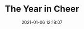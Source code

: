 ---
date: 2021-01-06 12:18:07
link:
  source: pocket
  source_url: https://getpocket.com
  text: The Year in Cheer
  url: https://reasonstobecheerful.world/the-year-in-cheer/
source: pocket
syndicated:
- type: pocket
  url: https://reasonstobecheerful.world/the-year-in-cheer/
- type: mastodon
  url: https://mastodon.technology/users/roytang/statuses/105508740985754231
- type: twitter
  url: https://twitter.com/roytang/statuses/1346793735430885376/
title: The Year in Cheer
---